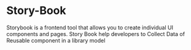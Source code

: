 # Story-Book
Storybook is a frontend tool that allows you to create individual UI components and pages. Story Book help developers to Collect Data of Reusable component in a library model
